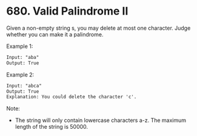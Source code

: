 # 680. Valid Palindrome II

Given a non-empty string s, you may delete at most one character. Judge whether you can make it a palindrome.

Example 1:

```txt
Input: "aba"
Output: True
```

Example 2:

```txt
Input: "abca"
Output: True
Explanation: You could delete the character 'c'.
```

Note:

- The string will only contain lowercase characters a-z. The maximum length of the string is 50000.
